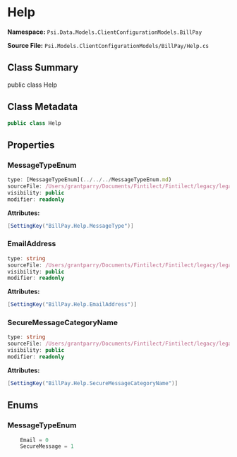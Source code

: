 # Help

**Namespace:** `Psi.Data.Models.ClientConfigurationModels.BillPay`

**Source File:** `Psi.Models.ClientConfigurationModels/BillPay/Help.cs`

## Class Summary

public class Help

## Class Metadata

```typescript
public class Help
```

## Properties

### MessageTypeEnum

```typescript
type: [MessageTypeEnum](../../../MessageTypeEnum.md)
sourceFile: /Users/grantparry/Documents/Fintilect/Fintilect/legacy/legacy-apis/Psi.Models.ClientConfigurationModels/BillPay/Help.cs
visibility: public
modifier: readonly
```

**Attributes:**
```csharp
[SettingKey("BillPay.Help.MessageType")]
```

### EmailAddress

```typescript
type: string
sourceFile: /Users/grantparry/Documents/Fintilect/Fintilect/legacy/legacy-apis/Psi.Models.ClientConfigurationModels/BillPay/Help.cs
visibility: public
modifier: readonly
```

**Attributes:**
```csharp
[SettingKey("BillPay.Help.EmailAddress")]
```

### SecureMessageCategoryName

```typescript
type: string
sourceFile: /Users/grantparry/Documents/Fintilect/Fintilect/legacy/legacy-apis/Psi.Models.ClientConfigurationModels/BillPay/Help.cs
visibility: public
modifier: readonly
```

**Attributes:**
```csharp
[SettingKey("BillPay.Help.SecureMessageCategoryName")]
```

## Enums

### MessageTypeEnum

```typescript
    Email = 0
    SecureMessage = 1
```
